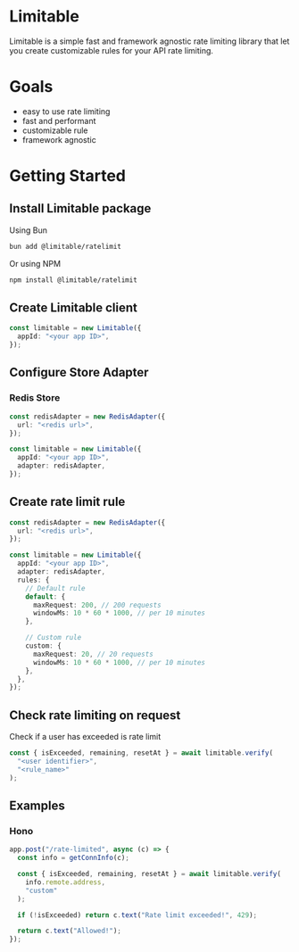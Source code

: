 # Limitable

Limitable is a simple fast and framework agnostic rate limiting library that let you create customizable rules for your API rate limiting.

# Goals

- easy to use rate limiting
- fast and performant
- customizable rule
- framework agnostic

# Getting Started

## Install Limitable package

Using Bun

```bash
bun add @limitable/ratelimit
```

Or using NPM

```bash
npm install @limitable/ratelimit
```

## Create Limitable client

```ts
const limitable = new Limitable({
  appId: "<your app ID>",
});
```

## Configure Store Adapter

### Redis Store

```ts
const redisAdapter = new RedisAdapter({
  url: "<redis url>",
});

const limitable = new Limitable({
  appId: "<your app ID>",
  adapter: redisAdapter,
});
```

## Create rate limit rule

```ts
const redisAdapter = new RedisAdapter({
  url: "<redis url>",
});

const limitable = new Limitable({
  appId: "<your app ID>",
  adapter: redisAdapter,
  rules: {
    // Default rule
    default: {
      maxRequest: 200, // 200 requests
      windowMs: 10 * 60 * 1000, // per 10 minutes
    },

    // Custom rule
    custom: {
      maxRequest: 20, // 20 requests
      windowMs: 10 * 60 * 1000, // per 10 minutes
    },
  },
});
```

## Check rate limiting on request

Check if a user has exceeded is rate limit

```ts
const { isExceeded, remaining, resetAt } = await limitable.verify(
  "<user identifier>",
  "<rule_name>"
);
```

## Examples

### Hono

```ts
app.post("/rate-limited", async (c) => {
  const info = getConnInfo(c);

  const { isExceeded, remaining, resetAt } = await limitable.verify(
    info.remote.address,
    "custom"
  );

  if (!isExceeded) return c.text("Rate limit exceeded!", 429);

  return c.text("Allowed!");
});
```
